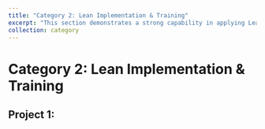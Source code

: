 ```yaml
---
title: "Category 2: Lean Implementation & Training"
excerpt: "This section demonstrates a strong capability in applying Lean manufacturing principles to drive efficiency. More importantly, it highlights the ability to develop and lead training programs that empower teams, standardize best practices, and use key performance indicators (KPIs) to verify and sustain improvement."
collection: category
---
```


# Category 2: Lean Implementation & Training

## Project 1: 
